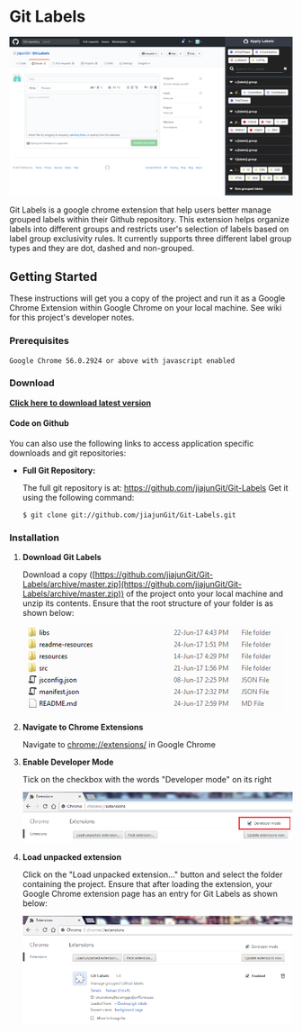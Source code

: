 Git Labels
==========

![](readme-resources/images/main.png)

Git Labels is a google chrome extension that help users better manage grouped labels within their Github repository. This extension helps organize labels into different groups and restricts user's selection of labels based on label group exclusivity rules. It currently supports three different label group types and they are dot, dashed and non-grouped.

## Getting Started

These instructions will get you a copy of the project and run it as a Google Chrome Extension within Google Chrome on your local machine. See wiki for this project's developer notes.

### Prerequisites

```
Google Chrome 56.0.2924 or above with javascript enabled
```

### Download

**[Click here to download latest version](https://github.com/jiajunGit/Git-Labels/archive/master.zip)**

#### Code on Github

You can also use the following links to access application specific downloads and git repositories:

*   **Full Git Repository:**

    The full git repository is at: <https://github.com/jiajunGit/Git-Labels>
    Get it using the following command:

        $ git clone git://github.com/jiajunGit/Git-Labels.git

### Installation

1. **Download Git Labels**

    Download a copy ([https://github.com/jiajunGit/Git-Labels/archive/master.zip](https://github.com/jiajunGit/Git-Labels/archive/master.zip)) of the project onto your local machine and unzip its contents. Ensure that the root structure of your folder is as shown below:

    ![step one](readme-resources/images/installation-step-one.png)

2. **Navigate to Chrome Extensions**

    Navigate to [chrome://extensions/](chrome://extensions/) in Google Chrome

3. **Enable Developer Mode**

    Tick on the checkbox with the words "Developer mode" on its right

    ![step three](readme-resources/images/installation-step-three.png)

4. **Load unpacked extension**

    Click on the "Load unpacked extension..." button and select the folder containing the project. Ensure that after loading the extension, your Google Chrome extension page has an entry for Git Labels as shown below:

    ![step three](readme-resources/images/installation-step-four.png)